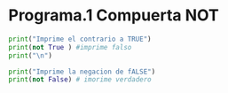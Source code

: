 # Programa.1 Compuerta  NOT

```python
print("Imprime el contrario a TRUE")
print(not True ) #imprime falso
print("\n")

print("Imprime la negacion de fALSE")
print(not False) # imorime verdadero
```
